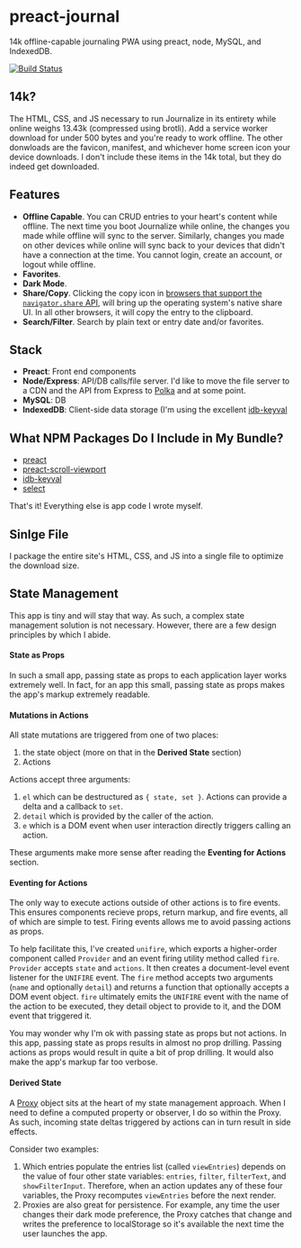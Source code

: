 # preact-journal

14k offline-capable journaling PWA using preact, node, MySQL, and IndexedDB.

[![Build Status](https://travis-ci.org/jpodwys/preact-journal.svg?branch=master)](https://travis-ci.org/jpodwys/preact-journal)

## 14k?

The HTML, CSS, and JS necessary to run Journalize in its entirety while online weighs 13.43k (compressed using brotli). Add a service worker download for under 500 bytes and you're ready to work offline. The other donwloads are the favicon, manifest, and whichever home screen icon your device downloads. I don't include these items in the 14k total, but they do indeed get downloaded.

## Features

* **Offline Capable**. You can CRUD entries to your heart's content while offline. The next time you boot Journalize while online, the changes you made while offline will sync to the server. Similarly, changes you made on other devices while online will sync back to your devices that didn't have a connection at the time. You cannot login, create an account, or logout while offline.
* **Favorites**.
* **Dark Mode**.
* **Share/Copy**. Clicking the copy icon in [browsers that support the `navigator.share` API](https://caniuse.com/#search=share%20api), will bring up the operating system's native share UI. In all other browsers, it will copy the entry to the clipboard.
* **Search/Filter**. Search by plain text or entry date and/or favorites.

## Stack

* **Preact**: Front end components
* **Node/Express**: API/DB calls/file server. I'd like to move the file server to a CDN and the API from Express to [Polka](https://github.com/lukeed/polka) and at some point.
* **MySQL**: DB
* **IndexedDB**: Client-side data storage (I'm using the excellent [idb-keyval](https://github.com/jakearchibald/idb-keyval)

## What NPM Packages Do I Include in My Bundle?

* [preact](https://github.com/developit/preact)
* [preact-scroll-viewport](https://github.com/developit/preact-scroll-viewport)
* [idb-keyval](https://github.com/jakearchibald/idb-keyval)
* [select](https://github.com/zenorocha/select)

That's it! Everything else is app code I wrote myself.

## Sinlge File

I package the entire site's HTML, CSS, and JS into a single file to optimize the download size.

## State Management

This app is tiny and will stay that way. As such, a complex state management solution is not necessary. However, there are a few design principles by which I abide.

#### State as Props

In such a small app, passing state as props to each application layer works extremely well. In fact, for an app this small, passing state as props makes the app's markup extremely readable.

#### Mutations in Actions

All state mutations are triggered from one of two places:

1. the state object (more on that in the **Derived State** section)
2. Actions

Actions accept three arguments:

1. `el` which can be destructured as `{ state, set }`. Actions can provide a delta and a callback to `set`.
2. `detail` which is provided by the caller of the action.
3. `e` which is a DOM event when user interaction directly triggers calling an action.

These arguments make more sense after reading the **Eventing for Actions** section.

#### Eventing for Actions

The only way to execute actions outside of other actions is to fire events. This ensures components recieve props, return markup, and fire events, all of which are simple to test. Firing events allows me to avoid passing actions as props.

To help facilitate this, I've created `unifire`, which exports a higher-order component called `Provider` and an event firing utility method called `fire`. `Provider` accepts `state` and `actions`. It then creates a document-level event listener for the `UNIFIRE` event. The `fire` method accepts two arguments (`name` and optionally `detail`) and returns a function that optionally accepts a DOM event object. `fire` ultimately emits the `UNIFIRE` event with the name of the action to be executed, they detail object to provide to it, and the DOM event that triggered it.

You may wonder why I'm ok with passing state as props but not actions. In this app, passing state as props results in almost no prop drilling. Passing actions as props would result in quite a bit of prop drilling. It would also make the app's markup far too verbose.

#### Derived State

A [Proxy](https://developer.mozilla.org/en-US/docs/Web/JavaScript/Reference/Global_Objects/Proxy) object sits at the heart of my state management approach. When I need to define a computed property or observer, I do so within the Proxy. As such, incoming state deltas triggered by actions can in turn result in side effects.

Consider two examples:

1. Which entries populate the entries list (called `viewEntries`) depends on the value of four other state variables: `entries`, `filter`, `filterText`, and `showFilterInput`. Therefore, when an action updates any of these four variables, the Proxy recomputes `viewEntries` before the next render.
2. Proxies are also great for persistence. For example, any time the user changes their dark mode preference, the Proxy catches that change and writes the preference to localStorage so it's available the next time the user launches the app.
